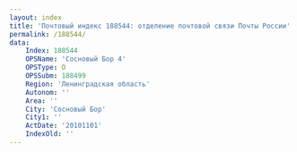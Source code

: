 ```yaml
---
layout: index
title: 'Почтовый индекс 188544: отделение почтовой связи Почты России'
permalink: /188544/
data:
    Index: 188544
    OPSName: 'Сосновый Бор 4'
    OPSType: О
    OPSSubm: 188499
    Region: 'Ленинградская область'
    Autonom: ''
    Area: ''
    City: 'Сосновый Бор'
    City1: ''
    ActDate: '20101101'
    IndexOld: ''
---
```

